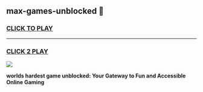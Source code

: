 
## max-games-unblocked 👋
<h3>
<a href="https://premium.freeplayer.one?title=max-games-unblocked&ref=14F">CLICK TO PLAY</a></h3>
<hr>

<h3>
<a href="https://premium.freeplayer.one?title=max-games-unblocked&ref=14F">CLICK 2 PLAY</a>
  
</h3>

<a href="https://premium.freeplayer.one?title=max-games-unblocked&ref=12F/"><img src="https://clearcache.store/games.png"></a>


**worlds hardest game unblocked: Your Gateway to Fun and Accessible Online Gaming**
